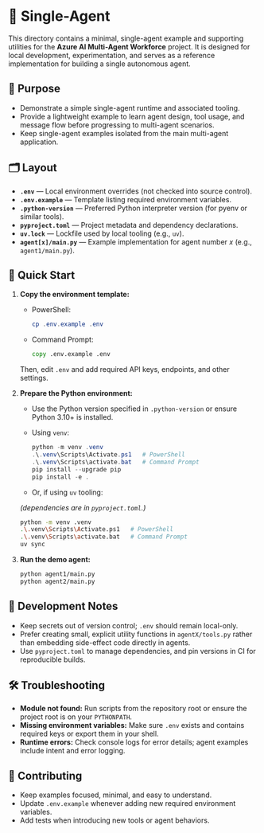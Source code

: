 # 📁 Single-Agent

This directory contains a minimal, single-agent example and supporting utilities for the **Azure AI Multi-Agent Workforce** project. It is designed for local development, experimentation, and serves as a reference implementation for building a single autonomous agent.

## 🎯 Purpose

* Demonstrate a simple single-agent runtime and associated tooling.
* Provide a lightweight example to learn agent design, tool usage, and message flow before progressing to multi-agent scenarios.
* Keep single-agent examples isolated from the main multi-agent application.

## 🗂️ Layout

* **`.env`** — Local environment overrides (not checked into source control).
* **`.env.example`** — Template listing required environment variables.
* **`.python-version`** — Preferred Python interpreter version (for pyenv or similar tools).
* **`pyproject.toml`** — Project metadata and dependency declarations.
* **`uv.lock`** — Lockfile used by local tooling (e.g., `uv`).
* **`agent[x]/main.py`** — Example implementation for agent number *x* (e.g., `agent1/main.py`).

## 🚀 Quick Start

1. **Copy the environment template:**

   * PowerShell:

     ```powershell
     cp .env.example .env
     ```

   * Command Prompt:

     ```cmd
     copy .env.example .env
     ```

   Then, edit `.env` and add required API keys, endpoints, and other settings.

2. **Prepare the Python environment:**

   * Use the Python version specified in `.python-version` or ensure Python 3.10+ is installed.

   * Using `venv`:

     ```powershell
     python -m venv .venv
     .\.venv\Scripts\Activate.ps1   # PowerShell
     .\.venv\Scripts\activate.bat   # Command Prompt
     pip install --upgrade pip
     pip install -e .
     ```

   * Or, if using `uv` tooling:

   *(dependencies are in `pyproject.toml`.)*

     ```bash
     python -m venv .venv
     .\.venv\Scripts\Activate.ps1   # PowerShell
     .\.venv\Scripts\activate.bat   # Command Prompt
     uv sync
     ```

3. **Run the demo agent:**

   ```bash
   python agent1/main.py
   python agent2/main.py
   ```

## 📝 Development Notes

* Keep secrets out of version control; `.env` should remain local-only.
* Prefer creating small, explicit utility functions in `agentX/tools.py` rather than embedding side-effect code directly in agents.
* Use `pyproject.toml` to manage dependencies, and pin versions in CI for reproducible builds.

## 🛠 Troubleshooting

* **Module not found:** Run scripts from the repository root or ensure the project root is on your `PYTHONPATH`.
* **Missing environment variables:** Make sure `.env` exists and contains required keys or export them in your shell.
* **Runtime errors:** Check console logs for error details; agent examples include intent and error logging.

## 🤝 Contributing

* Keep examples focused, minimal, and easy to understand.
* Update `.env.example` whenever adding new required environment variables.
* Add tests when introducing new tools or agent behaviors.
